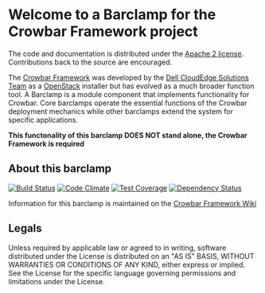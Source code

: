Welcome to a Barclamp for the Crowbar Framework project
=======================================================

The code and documentation is distributed under the [Apache 2 license](http://www.apache.org/licenses/LICENSE-2.0.html).
Contributions back to the source are encouraged.

The [Crowbar Framework](https://github.com/crowbar/crowbar) was developed by the
[Dell CloudEdge Solutions Team](http://dell.com/openstack) as a [OpenStack](http://OpenStack.org) installer but has
evolved as a much broader function tool. A Barclamp is a module component that implements functionality for Crowbar.
Core barclamps operate the essential functions of the Crowbar deployment mechanics while other barclamps extend the
system for specific applications.

**This functonality of this barclamp DOES NOT stand alone, the Crowbar Framework is required**

About this barclamp
-------------------

[![Build Status](https://travis-ci.org/crowbar/barclamp-keystone.svg?branch=master)](https://travis-ci.org/crowbar/barclamp-keystone)
[![Code Climate](https://codeclimate.com/github/crowbar/barclamp-keystone/badges/gpa.svg)](https://codeclimate.com/github/crowbar/barclamp-keystone)
[![Test Coverage](https://codeclimate.com/github/crowbar/barclamp-keystone/badges/coverage.svg)](https://codeclimate.com/github/crowbar/barclamp-keystone)
[![Dependency Status](https://gemnasium.com/crowbar/barclamp-keystone.svg)](https://gemnasium.com/crowbar/barclamp-keystone)

Information for this barclamp is maintained on the [Crowbar Framework Wiki](https://github.com/crowbar/crowbar/wiki)

Legals
------

Unless required by applicable law or agreed to in writing, software distributed under the License is distributed on
an "AS IS" BASIS, WITHOUT WARRANTIES OR CONDITIONS OF ANY KIND, either express or implied. See the License for the
specific language governing permissions and limitations under the License.
